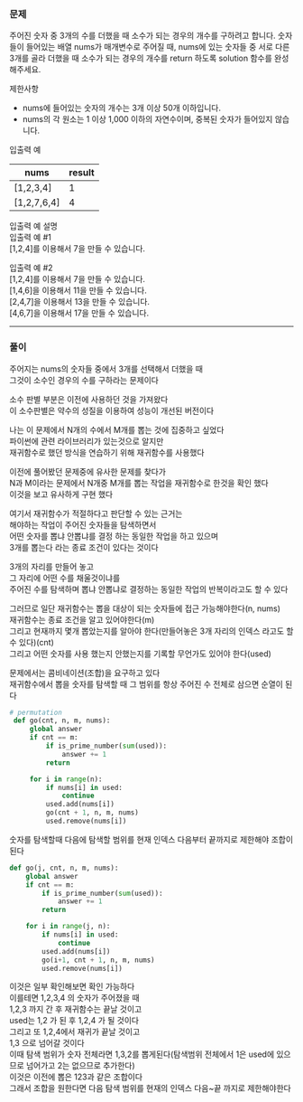 ### 문제

주어진 숫자 중 3개의 수를 더했을 때 소수가 되는 경우의 개수를 구하려고 합니다. 숫자들이 들어있는 배열 nums가 매개변수로 주어질 때, nums에 있는 숫자들 중 서로 다른 3개를 골라 더했을 때 소수가 되는 경우의 개수를 return 하도록 solution 함수를 완성해주세요.  
  
제한사항  
* nums에 들어있는 숫자의 개수는 3개 이상 50개 이하입니다.  
* nums의 각 원소는 1 이상 1,000 이하의 자연수이며, 중복된 숫자가 들어있지 않습니다.  

입출력 예

| nums      | 	result |
|-----------|---------|
| [1,2,3,4] | 	1      |
|[1,2,7,6,4]|	4|

입출력 예 설명  
입출력 예 #1  
[1,2,4]를 이용해서 7을 만들 수 있습니다.  

입출력 예 #2  
[1,2,4]를 이용해서 7을 만들 수 있습니다.  
[1,4,6]을 이용해서 11을 만들 수 있습니다.  
[2,4,7]을 이용해서 13을 만들 수 있습니다.  
[4,6,7]을 이용해서 17을 만들 수 있습니다.  
  
***
### 풀이
주어지는 nums의 숫자들 중에서 3개를 선택해서 더했을 때  
그것이 소수인 경우의 수를 구하라는 문제이다  
  
소수 판별 부분은 이전에 사용하던 것을 가져왔다  
이 소수판별은 약수의 성질을 이용하여 성능이 개선된 버전이다   
  
나는 이 문제에서 N개의 수에서 M개를 뽑는 것에 집중하고 싶었다   
파이썬에 관련 라이브러리가 있는것으로 알지만    
재귀함수로 했던 방식을 연습하기 위해 재귀함수를 사용했다  
  
이전에 풀어봤던 문제중에 유사한 문제를 찾다가      
N과 M이라는 문제에서 N개중 M개를 뽑는 작업을 재귀함수로 한것을 확인 했다  
이것을 보고 유사하게 구현 했다  
  
여기서 재귀함수가 적절하다고 판단할 수 있는 근거는  
해야하는 작업이 주어진 숫자들을 탐색하면서    
어떤 숫자를 뽑냐 안뽑냐를 결정 하는 동일한 작업을 하고 있으며  
3개를 뽑는다 라는 종료 조건이 있다는 것이다  

3개의 자리를 만들어 놓고  
그 자리에 어떤 수를 채울것이냐를  
주어진 수를 탐색하며 뽑냐 안뽑냐로 결정하는 동일한 작업의 반복이라고도 할 수 있다
  
그러므로 일단 재귀함수는 뽑을 대상이 되는 숫자들에 접근 가능해야한다(n, nums)  
재귀함수는 종료 조건을 알고 있어야한다(m)  
그리고 현재까지 몇개 뽑았는지를 알아야 한다(만들어놓은 3개 자리의 인덱스 라고도 할 수 있다)(cnt)  
그리고 어떤 숫자를 사용 했는지 안했는지를 기록할 무언가도 있어야 한다(used)    
  
문제에서는 콤비네이션(조합)을 요구하고 있다  
재귀함수에서 뽑을 숫자를 탐색할 때 그 범위를 항상 주어진 수 전체로 삼으면 순열이 된다    
```python
# permutation
 def go(cnt, n, m, nums):
     global answer
     if cnt == m:
         if is_prime_number(sum(used)):
             answer += 1
         return

     for i in range(n):
         if nums[i] in used:
             continue
         used.add(nums[i])
         go(cnt + 1, n, m, nums)
         used.remove(nums[i])
```
숫자를 탐색할때 다음에 탐색할 범위를 현재 인덱스 다음부터 끝까지로 제한해야 조합이 된다  
```python
def go(j, cnt, n, m, nums):
    global answer
    if cnt == m:
        if is_prime_number(sum(used)):
            answer += 1
        return

    for i in range(j, n):
        if nums[i] in used:
            continue
        used.add(nums[i])
        go(i+1, cnt + 1, n, m, nums)
        used.remove(nums[i])
```  
이것은 일부 확인해보면 확인 가능하다    
이를테면 1,2,3,4 의 숫자가 주어졌을 때  
1,2,3 까지 간 후 재귀함수는 끝날 것이고  
used는 1,2 가 된 후 1,2,4 가 될 것이다  
그리고 또 1,2,4에서 재귀가 끝날 것이고  
1,3 으로 넘어갈 것이다  
이때 탐색 범위가 숫자 전체라면  1,3,2를 뽑게된다(탐색범위 전체에서 1은 used에 있으므로 넘어가고 2는 없으므로 추가한다)    
이것은 이전에 뽑은 123과 같은 조합이다  
그래서 조합을 원한다면 다음 탐색 범위를 현재의 인덱스 다음~끝 까지로 제한해야한다    










